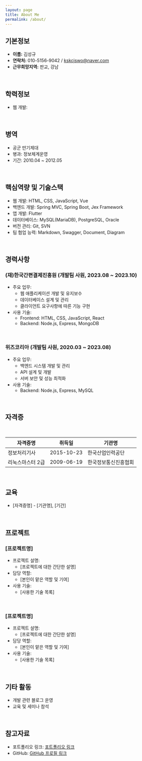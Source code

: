 ```yaml
---
layout: page
title: About Me
permalink: /about/
---
```



## 기본정보
- **이름:** 김성규
- **연락처:** 010-5156-9042 / kskcjswo@naver.com
- **근무희망지역:** 판교, 강남

<br>

## 학력정보
- 웹 개발: 

<br>

## 병역
- 공군 만기제대
- 병과: 정보체계운영
- 기간: 2010.04 ~ 2012.05

<br>

## 핵심역량 및 기술스택
- 웹 개발: HTML, CSS, JavaScript, Vue
- 백엔드 개발: Spring MVC, Spring Boot, Jex Framework
- 앱 개발: Flutter
- 데이터베이스: MySQL(MariaDB), PostgreSQL, Oracle
- 버전 관리: Git, SVN
- 팀 협업 능력: Markdown, Swagger, Document, Diagram

<br>

## 경력사항

### (재)한국간편결제진흥원 (개발팀 사원, 2023.08 ~ 2023.10)
- 주요 업무:
  - 웹 애플리케이션 개발 및 유지보수
  - 데이터베이스 설계 및 관리
  - 클라이언트 요구사항에 따른 기능 구현
- 사용 기술:
  - Frontend: HTML, CSS, JavaScript, React
  - Backend: Node.js, Express, MongoDB

<br>

### 위즈코리아 (개발팀 사원, 2020.03 ~ 2023.08)
- 주요 업무:
  - 백엔드 시스템 개발 및 관리
  - API 설계 및 개발
  - 서버 보안 및 성능 최적화
- 사용 기술:
  - Backend: Node.js, Express, MySQL

<br>

## 자격증
<br>

| 자격증명 | 취득일 | 기관명 |
|---|---|---|
|정보처리기사|2015-10-23|한국산업인력공단|
|리눅스마스터 2급|2009-06-19|한국정보통신진흥협회|

<br>

## 교육
- [자격증명] - [기관명], [기간]

<br>

## 프로젝트
### [프로젝트명]
- 프로젝트 설명:
  - [프로젝트에 대한 간단한 설명]
- 담당 역할:
  - [본인이 맡은 역할 및 기여]
- 사용 기술:
  - [사용한 기술 목록]

<br>

### [프로젝트명]
- 프로젝트 설명:
  - [프로젝트에 대한 간단한 설명]
- 담당 역할:
  - [본인이 맡은 역할 및 기여]
- 사용 기술:
  - [사용한 기술 목록]

<br>

## 기타 활동
- 개발 관련 블로그 운영
- 교육 및 세미나 참석

<br>

## 참고자료
- 포트폴리오 링크: [포트폴리오 링크](https://dudungja.github.io)
- GitHub: [GitHub 프로필 링크](https://github.com/Sungkyu118?tab=repositories)

